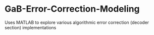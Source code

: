 # GaB-Error-Correction-Modeling
Uses MATLAB to explore various algorithmic error correction (decoder section) implementations
